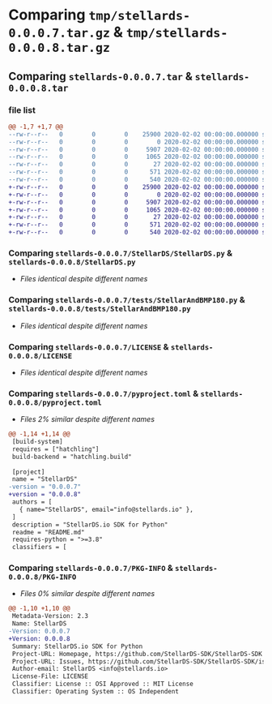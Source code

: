 # Comparing `tmp/stellards-0.0.0.7.tar.gz` & `tmp/stellards-0.0.0.8.tar.gz`

## Comparing `stellards-0.0.0.7.tar` & `stellards-0.0.0.8.tar`

### file list

```diff
@@ -1,7 +1,7 @@
--rw-r--r--   0        0        0    25900 2020-02-02 00:00:00.000000 stellards-0.0.0.7/StellarDS/StellarDS.py
--rw-r--r--   0        0        0        0 2020-02-02 00:00:00.000000 stellards-0.0.0.7/StellarDS/__init__.py
--rw-r--r--   0        0        0     5907 2020-02-02 00:00:00.000000 stellards-0.0.0.7/tests/StellarAndBMP180.py
--rw-r--r--   0        0        0     1065 2020-02-02 00:00:00.000000 stellards-0.0.0.7/LICENSE
--rw-r--r--   0        0        0       27 2020-02-02 00:00:00.000000 stellards-0.0.0.7/README.md
--rw-r--r--   0        0        0      571 2020-02-02 00:00:00.000000 stellards-0.0.0.7/pyproject.toml
--rw-r--r--   0        0        0      540 2020-02-02 00:00:00.000000 stellards-0.0.0.7/PKG-INFO
+-rw-r--r--   0        0        0    25900 2020-02-02 00:00:00.000000 stellards-0.0.0.8/StellarDS.py
+-rw-r--r--   0        0        0        0 2020-02-02 00:00:00.000000 stellards-0.0.0.8/__init__.py
+-rw-r--r--   0        0        0     5907 2020-02-02 00:00:00.000000 stellards-0.0.0.8/tests/StellarAndBMP180.py
+-rw-r--r--   0        0        0     1065 2020-02-02 00:00:00.000000 stellards-0.0.0.8/LICENSE
+-rw-r--r--   0        0        0       27 2020-02-02 00:00:00.000000 stellards-0.0.0.8/README.md
+-rw-r--r--   0        0        0      571 2020-02-02 00:00:00.000000 stellards-0.0.0.8/pyproject.toml
+-rw-r--r--   0        0        0      540 2020-02-02 00:00:00.000000 stellards-0.0.0.8/PKG-INFO
```

### Comparing `stellards-0.0.0.7/StellarDS/StellarDS.py` & `stellards-0.0.0.8/StellarDS.py`

 * *Files identical despite different names*

### Comparing `stellards-0.0.0.7/tests/StellarAndBMP180.py` & `stellards-0.0.0.8/tests/StellarAndBMP180.py`

 * *Files identical despite different names*

### Comparing `stellards-0.0.0.7/LICENSE` & `stellards-0.0.0.8/LICENSE`

 * *Files identical despite different names*

### Comparing `stellards-0.0.0.7/pyproject.toml` & `stellards-0.0.0.8/pyproject.toml`

 * *Files 2% similar despite different names*

```diff
@@ -1,14 +1,14 @@
 [build-system]
 requires = ["hatchling"]
 build-backend = "hatchling.build"
 
 [project]
 name = "StellarDS"
-version = "0.0.0.7"
+version = "0.0.0.8"
 authors = [
   { name="StellarDS", email="info@stellards.io" },
 ]
 description = "StellarDS.io SDK for Python"
 readme = "README.md"
 requires-python = ">=3.8"
 classifiers = [
```

### Comparing `stellards-0.0.0.7/PKG-INFO` & `stellards-0.0.0.8/PKG-INFO`

 * *Files 0% similar despite different names*

```diff
@@ -1,10 +1,10 @@
 Metadata-Version: 2.3
 Name: StellarDS
-Version: 0.0.0.7
+Version: 0.0.0.8
 Summary: StellarDS.io SDK for Python
 Project-URL: Homepage, https://github.com/StellarDS-SDK/StellarDS-SDK
 Project-URL: Issues, https://github.com/StellarDS-SDK/StellarDS-SDK/issues
 Author-email: StellarDS <info@stellards.io>
 License-File: LICENSE
 Classifier: License :: OSI Approved :: MIT License
 Classifier: Operating System :: OS Independent
```

